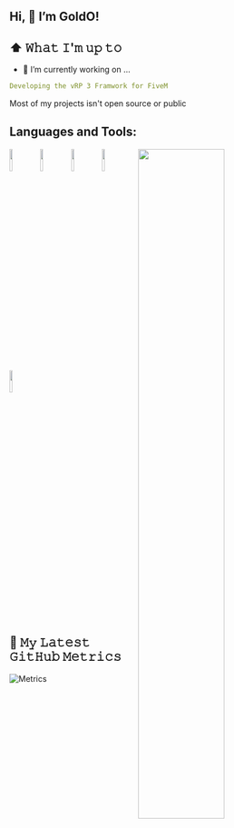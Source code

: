 <!---
- 👋 Hi, I’m @GoldO-dev
- 👀 I’m interested in Programing and Gaming
- 🌱 I´m currently learning how to make games in unity and code c#
- 💞️ I’m looking to collaborate on making a 3d game in unity. but I do not have the time right now.
- 📫 How to reach me on discord my discord tag and name is GoldO#1934
--->
<!---
GoldO-dev/GoldO-Dev is a ✨ special ✨ repository because its `README.md` (this file) appears on your GitHub profile.
You can click the Preview link to take a look at your changes.
--->


## Hi, 👋 I’m GoldO! 

## ⬆ 𝚆𝚑𝚊𝚝 𝙸'𝚖 𝚞𝚙 𝚝𝚘
- 🔭 I’m currently working on ...
```yaml
Developing the vRP 3 Framwork for FiveM
```
  Most of my projects isn't open source or public
  
## Languages and Tools:

<!-- Your github readme stats
You can use this api: https://github.com/anuraghazra/github-readme-stats
-->
<p>
 <!--
  <a href="https://github.com/onimur/handle-path-oz">
    <img width="55%" align="right" src="https://github-readme-stats.vercel.app/api/top-langs/?username=GoldO-dev&layout=compact&title_color=ffffff&text_color=c9cacc&icon_color=2bbc8a&bg_color=1d1f21&langs_count=4" />
  </a>
  -->
    <a href="https://github.com/onimur/handle-path-oz">
    <img width="55%" align="right" src="https://github-readme-stats.vercel.app/api/top-langs/?username=GoldO-dev&layout=compact&title_color=ffffff&text_color=c9cacc&icon_color=2bbc8a&bg_color=1d1f21&langs_count=4" />
  </a>

  <!-- Your languages and tools. Be careful with the alignment. 
  You can use this sites to get logos: https://www.vectorlogo.zone or https://simpleicons.org/
  -->
  <img width="10%" src="https://cdn.jsdelivr.net/gh/devicons/devicon/icons/html5/html5-original.svg">
  <img width="10%" src="https://cdn.jsdelivr.net/gh/devicons/devicon/icons/css3/css3-original.svg">
  <img width="10%" src="https://cdn.jsdelivr.net/gh/devicons/devicon/icons/javascript/javascript-original.svg">
  <img width="10%" src="https://cdn.jsdelivr.net/gh/devicons/devicon/icons/lua/lua-original-wordmark.svg">
  <img width="10%" src="https://www.vectorlogo.zone/logos/python/python-icon.svg">
 <!--  <br>
  <br>
  <img width="10%" src="https://cdn.jsdelivr.net/gh/devicons/devicon/icons/lua/lua-original-wordmark.svg">
  <img width="10%" src="https://cdn.jsdelivr.net/gh/devicons/devicon/icons/react/react-original-wordmark.svg">
  <img width="10%" src="https://cdn.jsdelivr.net/gh/devicons/devicon/icons/typescript/typescript-original.svg">-->
</p>
<br>
<br>

## 🔔 𝙼𝚢 𝙻𝚊𝚝𝚎𝚜𝚝 𝙶𝚒𝚝𝙷𝚞𝚋 𝙼𝚎𝚝𝚛𝚒𝚌𝚜

![Metrics](https://metrics.lecoq.io/GoldO-dev?template=classic&base.header=0&gists=1&lines=1&config.timezone=America%2FToronto)
